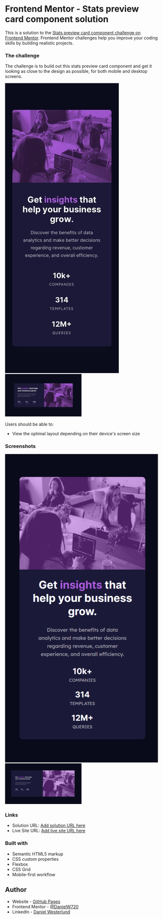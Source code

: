 # Frontend Mentor - Stats preview card component solution

This is a solution to the [Stats preview card component challenge on Frontend Mentor](https://www.frontendmentor.io/challenges/stats-preview-card-component-8JqbgoU62). Frontend Mentor challenges help you improve your coding skills by building realistic projects. 

### The challenge

The challenge is to build out this stats preview card component and get it looking as close to the design as possible, for both mobile and desktop screens.

<img src="./design/mobile-design.jpg" alt="Mobile design for the stats preview card component coding challenge" height="50%">
<img src="./design/desktop-design.jpg" alt="Desktop design for the stats preview card component coding challenge" width="50%">

Users should be able to:

- View the optimal layout depending on their device's screen size

### Screenshots

<img src="screenshot-mobile.png"  height="50%">
<img src="screenshot-desktop.png"  width="50%">

### Links

- Solution URL: [Add solution URL here](./solution/)
- Live Site URL: [Add live site URL here](https://your-live-site-url.com)

### Built with

- Semantic HTML5 markup
- CSS custom properties
- Flexbox
- CSS Grid
- Mobile-first workflow

## Author

- Website - [GitHub Pages](https://danielw720.github.io/)
- Frontend Mentor - [@DanielW720](https://www.frontendmentor.io/profile/yourusername)
- LinkedIn - [Daniel Westerlund](https://www.linkedin.com/in/daniel-westerlund-a07529179/)